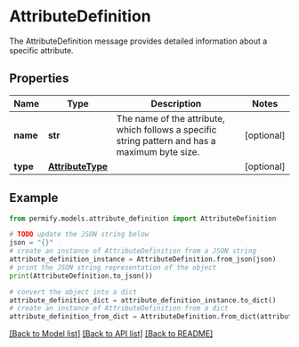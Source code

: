# AttributeDefinition

The AttributeDefinition message provides detailed information about a specific attribute.

## Properties

Name | Type | Description | Notes
------------ | ------------- | ------------- | -------------
**name** | **str** | The name of the attribute, which follows a specific string pattern and has a maximum byte size. | [optional] 
**type** | [**AttributeType**](AttributeType.md) |  | [optional] 

## Example

```python
from permify.models.attribute_definition import AttributeDefinition

# TODO update the JSON string below
json = "{}"
# create an instance of AttributeDefinition from a JSON string
attribute_definition_instance = AttributeDefinition.from_json(json)
# print the JSON string representation of the object
print(AttributeDefinition.to_json())

# convert the object into a dict
attribute_definition_dict = attribute_definition_instance.to_dict()
# create an instance of AttributeDefinition from a dict
attribute_definition_from_dict = AttributeDefinition.from_dict(attribute_definition_dict)
```
[[Back to Model list]](../README.md#documentation-for-models) [[Back to API list]](../README.md#documentation-for-api-endpoints) [[Back to README]](../README.md)


